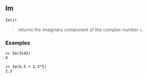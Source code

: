 ## Im

```
Im(z)
```
> returns the imaginary component of the complex number `z`.
 

### Examples
```
>> Im(3+4I)
4

>> Im(0.5 + 2.3*I)
2.3
```